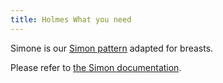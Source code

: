 ```yaml
---
title: Holmes What you need
---
```


<Note>

Simone is our [Simon pattern](/designs/simon/) adapted for breasts.

Please refer to [the Simon documentation](/docs/patterns/simon/).

</Note>

